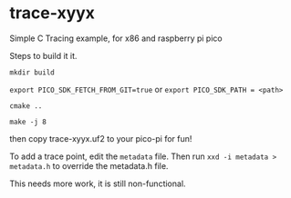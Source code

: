 # trace-xyyx
Simple C Tracing example, for x86 and raspberry pi pico

Steps to build it it. 

`mkdir build`

`export PICO_SDK_FETCH_FROM_GIT=true` or `export PICO_SDK_PATH = <path>`

`cmake ..`

`make -j 8`

then copy trace-xyyx.uf2 to your pico-pi for fun!

To add a trace point, edit the `metadata` file. Then run `xxd -i metadata > metadata.h` to override the metadata.h file.

This needs more work, it is still non-functional.
